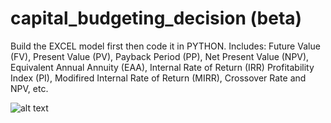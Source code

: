 # capital_budgeting_decision (beta)
Build the EXCEL model first then code it in PYTHON. 
Includes: 
Future Value (FV), 
Present Value (PV), 
Payback Period (PP), 
Net Present Value (NPV), 
Equivalent Annual Annuity (EAA), 
Internal Rate of Return (IRR)
Profitability Index (PI), 
Modifired Internal Rate of Return (MIRR), 
Crossover Rate and NPV, etc.

![alt text](https://github.com/tomZpeng/capital_budgeting_decision/blob/main/EXCEL_screenshot.jpg?raw=ture)
